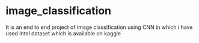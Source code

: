 # image_classification
It is an end to end project of image classification using CNN in which i have used Intel dataset which is available on kaggle
